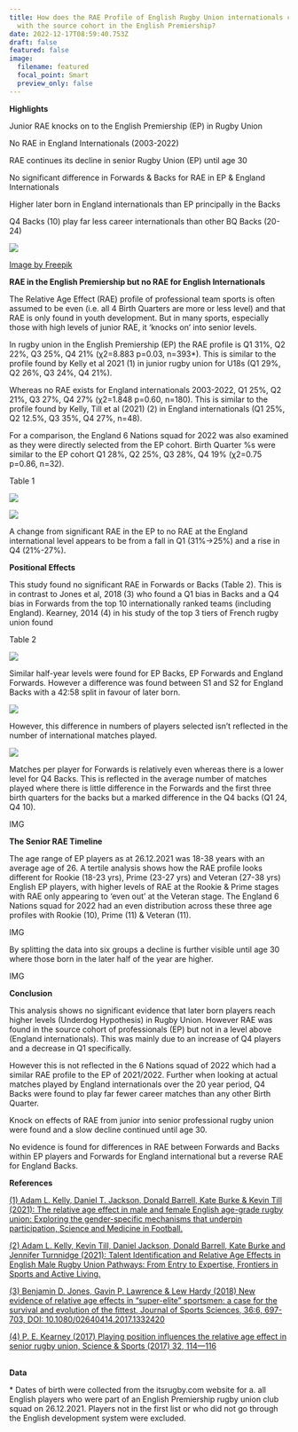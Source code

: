 ```yaml
---
title: How does the RAE Profile of English Rugby Union internationals compare
  with the source cohort in the English Premiership?
date: 2022-12-17T08:59:40.753Z
draft: false
featured: false
image:
  filename: featured
  focal_point: Smart
  preview_only: false
---
```

**Highlights**

Junior RAE knocks on to the English Premiership (EP) in Rugby Union

No RAE in England Internationals (2003-2022)

RAE continues its decline in senior Rugby Union (EP) until age 30

No significant difference in Forwards & Backs for RAE in EP & England Internationals

Higher later born in England internationals than EP principally in the Backs 

Q4 Backs (10) play far less career internationals than other BQ Backs (20-24)

![](rugby-union.png)

[Image by Freepik](https://www.freepik.com/free-photo/front-view-male-rugby-player-holding-ball-hip-with-copy-space_11619958.htm#query=rugby&from_query=rugby%20union&position=35&from_view=search&track=sph)

**RAE in the English Premiership but no RAE for English Internationals**

The Relative Age Effect (RAE) profile of professional team sports is often assumed to be even (i.e. all 4 Birth Quarters are more or less level) and that RAE is only found in youth development. But in many sports, especially those with high levels of junior RAE, it ‘knocks on’ into senior levels.

In rugby union in the English Premiership (EP) the RAE profile is Q1 31%, Q2 22%, Q3 25%, Q4 21% (χ2=8.883 p=0.03, n=393*). This is similar to the profile found by Kelly et al 2021 (1) in junior rugby union for U18s (Q1 29%, Q2 26%, Q3 24%, Q4 21%).

Whereas no RAE exists for England internationals 2003-2022, Q1 25%, Q2 21%, Q3 27%, Q4 27% (χ2=1.848 p=0.60, n=180). This is similar to the profile found by Kelly, Till et al (2021) (2) in England internationals (Q1 25%, Q2 12.5%, Q3 35%, Q4 27%, n=48).

For a comparison, the England 6 Nations squad for 2022 was also examined as they were directly selected from the EP cohort. Birth Quarter %s were similar to the EP cohort Q1 28%, Q2 25%, Q3 28%, Q4 19% (χ2=0.75 p=0.86, n=32).

Table 1

![](table-1.png)

![](birth-quarter-s-of-english-premiership-2021_2022-and-england-internationals-2003-2022.png)

A change from significant RAE in the EP to no RAE at the England international level appears to be from a fall in Q1 (31%->25%) and a rise in Q4 (21%-27%).

**Positional Effects**

This study found no significant RAE in Forwards or Backs (Table 2). This is in contrast to Jones et al, 2018 (3) who found a Q1 bias in Backs and a Q4 bias in Forwards from the top 10 internationally ranked teams (including England). Kearney, 2014 (4) in his study of the top 3 tiers of French rugby union found 

Table 2

![](table-2.png)

Similar half-year levels were found for EP Backs, EP Forwards and England Forwards. However a difference was found between S1 and S2 for England Backs with a 42:58 split in favour of later born.

![](eng-2003-2022_-matches-per-player-by-birth-quarter-forwards_backs.png)

However, this difference in numbers of players selected isn’t reflected in the number of international matches played.

![](eng-2003-2022_-player-matches-matches-for-forwards-backs.png)

Matches per player for Forwards is relatively even whereas there is a lower level for Q4 Backs. This is reflected in the average number of matches played where there is little difference in the Forwards and the first three birth quarters for the backs but a marked difference in the Q4 backs (Q1 24, Q4 10).

I﻿MG

**The Senior RAE Timeline**

The age range of EP players as at 26.12.2021 was 18-38 years with an average age of 26. A tertile analysis shows how the RAE profile looks different for Rookie (18-23 yrs), Prime (23-27 yrs) and Veteran (27-38 yrs) English EP players, with higher levels of RAE at the Rookie & Prime stages with RAE only appearing to ‘even out’ at the Veteran stage. The England 6 Nations squad for 2022 had an even distribution across these three age profiles with Rookie (10), Prime (11) & Veteran (11).

I﻿MG

By splitting the data into six groups a decline is further visible until age 30 where those born in the later half of the year are higher.

I﻿MG

**Conclusion**

This analysis shows no significant evidence that later born players reach higher levels (Underdog Hypothesis) in Rugby Union. However RAE was found in the source cohort of professionals (EP) but not in a level above (England internationals). This was mainly due to an increase of Q4 players and a decrease in Q1 specifically.

However this is not reflected in the 6 Nations squad of 2022 which had a similar RAE profile to the EP of 2021/2022. Further when looking at actual matches played by England internationals over the 20 year period, Q4 Backs were found to play far fewer career matches than any other Birth Quarter. 

Knock on effects of RAE from junior into senior professional rugby union were found and a slow decline continued until age 30.

No evidence is found for differences in RAE between Forwards and Backs within EP players and Forwards for England international but a reverse RAE for England Backs.

**References**

[(1) Adam L. Kelly, Daniel T. Jackson, Donald Barrell, Kate Burke & Kevin Till (2021): The relative age effect in male and female English age-grade rugby union: Exploring the gender-specific mechanisms that underpin participation, Science and Medicine in Football.](https://doi.org/10.1080/24733938.2021.1955145)

[](https://doi.org/10.1080/24733938.2021.1955145)[(2) Adam L. Kelly, Kevin Till, Daniel Jackson, Donald Barrell, Kate Burke and Jennifer Turnnidge (2021): Talent Identification and Relative Age Effects in English Male Rugby Union Pathways: From Entry to Expertise, Frontiers in Sports and Active Living.](https://doi.org/10.3389/fspor.2021.64060)

[](https://doi.org/10.3389/fspor.2021.64060)[(3) Benjamin D. Jones, Gavin P. Lawrence & Lew Hardy (2018) New evidence of relative age effects in “super-elite” sportsmen: a case for the survival and evolution of the fittest, Journal of Sports Sciences, 36:6, 697-703, DOI: 10.1080/02640414.2017.1332420](https://doi.org/10.1080/02640414.2017.1332420)

[](https://doi.org/10.1080/02640414.2017.1332420)[(4) P. E. Kearney (2017) Playing position influences the relative age effect in senior rugby union, Science & Sports (2017) 32, 114—116](https://www.sciencedirect.com/science/article/pii/S0765159717300230)

[](https://www.sciencedirect.com/science/article/pii/S0765159717300230)**\
Data**

\* Dates of birth were collected from the itsrugby.com website for a. all English players who were part of an English Premiership rugby union club squad on 26.12.2021. Players not in the first list or who did not go through the English development system were excluded.